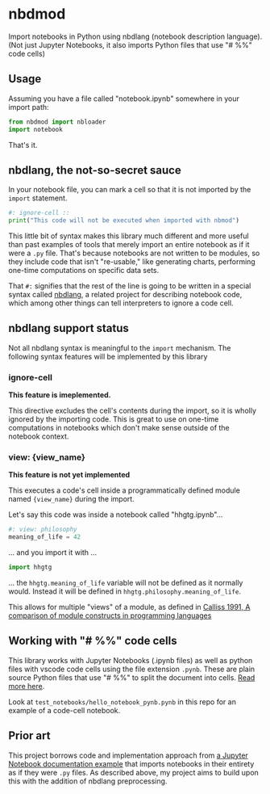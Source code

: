 # nbdmod

Import notebooks in Python using nbdlang (notebook description language). (Not
just Jupyter Notebooks, it also imports Python files that use "# %%" code cells)

## Usage

Assuming you have a file called "notebook.ipynb" somewhere in your import path:

```python
from nbdmod import nbloader
import notebook
```

That's it.

## nbdlang, the not-so-secret sauce

In your notebook file, you can mark a cell so that it is not imported by the
`import` statement.

```python
#: ignore-cell ::
print("This code will not be executed when imported with nbmod")
```

This little bit of syntax makes this library much different and more useful than
past examples of tools that merely import an entire notebook as if it were a
`.py` file. That's because notebooks are not written to be modules, so they
include code that isn't "re-usable," like generating charts, performing one-time
computations on specific data sets.

That `#:` signifies that the rest of the line is going to be written in a
special syntax called [nbdlang](https://github.com/jakekara/nbdl/), a related
project for describing notebook code, which among other things can tell
interpreters to ignore a code cell.

## nbdlang support status

Not all nbdlang syntax is meaningful to the `import` mechanism. The following
syntax features will be implemented by this library

### ignore-cell

**This feature is imeplemented.**

This directive excludes the cell's contents during the import, so it is wholly
ignored by the importing code. This is great to use on one-time computations in
notebooks which don't make sense outside of the notebook context.

### view: {view_name}

**This feature is not yet implemented**

This executes a code's cell inside a programmatically defined module named
`{view_name}` during the import.

Let's say this code was inside a notebook called "hhgtg.ipynb"...

```python
#: view: philosophy
meaning_of_life = 42
```

... and you import it with ...

```python
import hhgtg
```

... the `hhgtg.meaning_of_life` variable will not be defined as it normally
would. Instead it will be defined in `hhgtg.philosophy.meaning_of_life`.

This allows for multiple "views" of a module, as defined in [Calliss 1991, A
comparison of module constructs in programming
languages](https://dl.acm.org/doi/10.1145/122203.122206)

## Working with "# %%" code cells

This library works with Jupyter Notebooks (.ipynb files) as well as python files
with vscode code cells using the file extension `.pynb`. These are plain source
Python files that use "# %%" to split the document into cells. [Read more
here](https://code.visualstudio.com/docs/python/jupyter-support-py).

Look at `test_notebooks/hello_notebook_pynb.pynb` in this repo for an example of
a code-cell notebook.

## Prior art

This project borrows code and implementation approach from [a Jupyter Notebook
documentation
example](https://jupyter-notebook.readthedocs.io/en/stable/examples/Notebook/Importing%20Notebooks.html)
that imports notebooks in their entirety as if they were `.py` files. As
described above, my project aims to build upon this with the addition of nbdlang
preprocessing.

